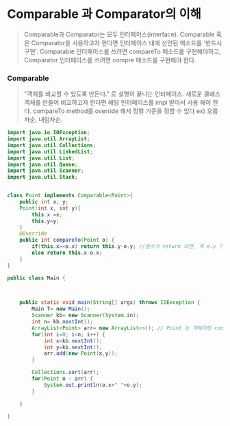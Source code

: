 # Comparable 과 Comparator의 이해
> Comparable과 Comparator는 모두 인터페이스(interface).
> Comparable 혹은 Comparator을 사용하고자 한다면 인터페이스 내에 선언된 메소드를 '반드시 구현'.
> Comparable 인터페이스를 쓰려면 compareTo 메소드를 구현해야하고, Comparator 인터페이스를 쓰려면 compre 메소드를 구현해야 한다.


### Comparable
> "객체를 비교할 수 있도록 만든다." 로 설명이 끝나는 인터페이스.
> 새로운 클래스 객체를 만들어 비교하고자 한다면 해당 인터페이스를 impl 받아서 사용 해야 한다.
> compareTo method를 override 해서 정렬 기준을 정할 수 있다 ex) 오름차순, 내림차순.

```java
import java.io.IOException;
import java.util.ArrayList;
import java.util.Collections;
import java.util.LinkedList;
import java.util.List;
import java.util.Queue;
import java.util.Scanner;
import java.util.Stack;


class Point implements Comparable<Point>{
	public int x, y;
	Point(int x, int y){
		this.x =x;
		this.y=y;
	}
	@Override
	public int compareTo(Point o) {
		if(this.x==o.x) return this.y-o.y; //음수가 return 되면, 즉 o.y 가 this.y 보다 크면 o.y가 this.y보다 뒤에 위치한다. => 오름차순
		else return this.x-o.x;
	}
}

public class Main {
	


	public static void main(String[] args) throws IOException {
		Main T= new Main();
		Scanner kb= new Scanner(System.in);
		int n= kb.nextInt();
		ArrayList<Point> arr= new ArrayList<>(); // Point 는 객체지만 compareTo method 를 override 했기 때문에 정렬이 가능해진다.
		for(int i=0; i<n; i++) {
			int x=kb.nextInt();
			int y=kb.nextInt();
			arr.add(new Point(x,y));
		}

		Collections.sort(arr);
		for(Point o : arr) {
			System.out.println(o.x+" "+o.y);
		}
		
	}

}
```

